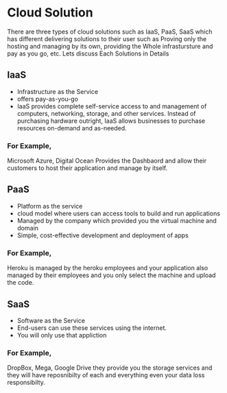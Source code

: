 # Cloud Solution
There are three types of cloud solutions such as IaaS, PaaS, SaaS which has different delivering solutions to their user such as Proving only the hosting and managing by its own, providing the Whole infrastursture and pay as you go, etc. Lets discuss Each Solutions in Details

## IaaS
- Infrastructure as the Service
- offers pay-as-you-go 
- IaaS provides complete self-service access to and management of computers, networking, storage, and other services. Instead of purchasing hardware outright, IaaS allows businesses to purchase resources on-demand and as-needed.

### For Example,
Microsoft Azure, Digital Ocean Provides the Dashbaord and allow their customers to host their application and manage by itself.

## PaaS
- Platform as the service
- cloud model where users can access tools to build and run applications
- Managed by the company which provided you the virtual machine and domain
- Simple, cost-effective development and deployment of apps

### For Example,
Heroku is managed by the heroku employees and your application also managed by their employees and you only select the machine and upload the code.


## SaaS
- Software as the Service
- End-users can use these services using the internet.
- You will only use that appliction

### For Example,
DropBox, Mega, Google Drive they provide you the storage services and they will have reposnibilty of each and everything even your data loss responsibilty.

